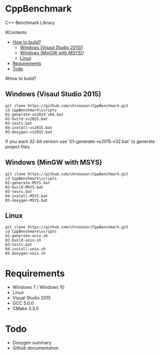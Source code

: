 # CppBenchmark
C++ Benchmark Library

#Contents
  * [How to build?](#how-to-build)
    * [Windows (Visaul Studio 2015)](#windows-visaul-studio-2015))
    * [Windows (MinGW with MSYS)](#windows-mingw-with-msys))
    * [Linux](#linux)
  * [Requirements](#requirements)
  * [Todo](#Todo)

#How to build?
## Windows (Visaul Studio 2015)
```
git clone https://github.com/chronoxor/CppBenchmark.git
cd CppBenchmark\scripts
01-generate-vs2015-x64.bat
02-build-vs2015.bat
03-tests.bat
04-install-vs2015.bat
05-doxygen-vs2015.bat
```
If you want 32-bit version use '01-generate-vs2015-x32.bat' to generate project files.

## Windows (MinGW with MSYS)
```
git clone https://github.com/chronoxor/CppBenchmark.git
cd CppBenchmark\scripts
01-generate-MSYS.bat
02-build-MSYS.bat
03-tests.bat
04-install-MSYS.bat
05-doxygen-MSYS.bat
```

## Linux
```
git clone https://github.com/chronoxor/CppBenchmark.git
cd CppBenchmark\scripts
01-generate-unix.sh
02-build-unix.sh
03-tests.bat
04-install-unix.sh
05-doxygen-unix.sh
```

# Requirements
* Windows 7 / Windows 10
* Linux
* Visual Studio 2015
* GCC 5.0.0
* CMake 3.3.0

# Todo
* Doxygen summary
* Github documentation
